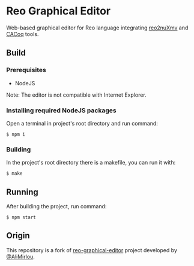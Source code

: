 # Reo Graphical Editor
Web-based graphical editor for Reo language integrating [reo2nuXmv](https://github.com/frame-lab/Reo2nuXmv) and [CACoq](https://github.com/frame-lab/CACoq) tools.

## Build

### Prerequisites
* NodeJS

Note: The editor is not compatible with Internet Explorer.

### Installing required NodeJS packages
Open a terminal in project's root directory and run command:
```console
$ npm i
```

### Building
In the project's root directory there is a makefile, you can run it with:
```console
$ make
```

## Running
After building the project, run command:
```console
$ npm start
```

## Origin
This repository is a fork of [reo-graphical-editor](https://github.com/ReoLanguage/reo-graphical-editor) project developed by [@AliMirlou](https://github.com/AliMirlou).
